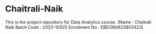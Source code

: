 # Chaitrali-Naik
This is the project repository for Data Analytics course.  (Name : Chaitrali Naik  Batch Code : 2023-10025  Enrollment No : EBEON0623803423)
